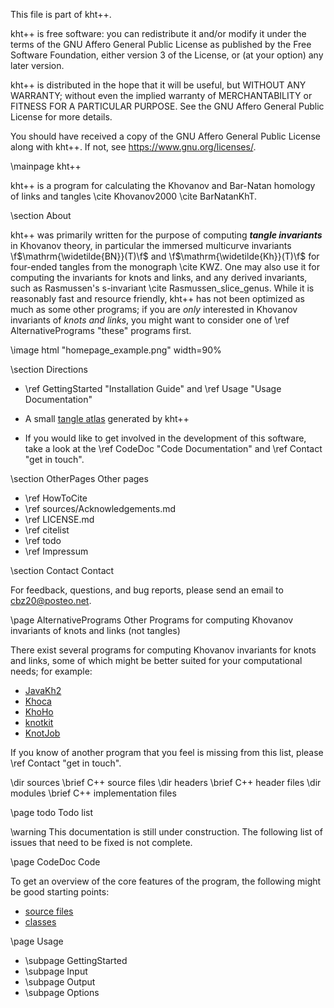 
This file is part of kht++.

kht++ is free software: you can redistribute it and/or modify
it under the terms of the GNU Affero General Public License as 
published by the Free Software Foundation, either version 3 of 
the License, or (at your option) any later version.

kht++ is distributed in the hope that it will be useful,
but WITHOUT ANY WARRANTY; without even the implied warranty of
MERCHANTABILITY or FITNESS FOR A PARTICULAR PURPOSE.  See the
GNU Affero General Public License for more details.

You should have received a copy of the GNU Affero General 
Public License along with kht++.  If not, see 
<https://www.gnu.org/licenses/>.



\mainpage kht++

kht++ is a program for calculating the Khovanov and Bar-Natan homology of links and tangles \cite Khovanov2000 \cite BarNatanKhT. 

\section About

kht++ was primarily written for the purpose of computing __*tangle invariants*__ in Khovanov theory, in particular the immersed multicurve invariants \f$\mathrm{\widetilde{BN}}(T)\f$ and \f$\mathrm{\widetilde{Kh}}(T)\f$ for four-ended tangles from the monograph \cite KWZ. 
One may also use it for computing the invariants for knots and links, and any derived invariants, such as Rasmussen's s-invariant \cite Rasmussen_slice_genus. 
While it is reasonably fast and resource friendly, kht++ has not been optimized as much as some other programs; if you are _only_ interested in Khovanov invariants of _knots and links_, you might want to consider one of \ref AlternativePrograms "these" programs first. 

\image html "homepage_example.png" width=90% 

\section Directions

- \ref GettingStarted "Installation Guide" and \ref Usage "Usage Documentation"

- A small [tangle atlas](../examples.html) generated by kht++

- If you would like to get involved in the development of this software, take a look at the \ref CodeDoc "Code Documentation" and \ref Contact "get in touch". 



\section OtherPages Other pages

- \ref HowToCite
- \ref sources/Acknowledgements.md
- \ref LICENSE.md
- \ref citelist
- \ref todo
- \ref Impressum

\section Contact Contact

For feedback, questions, and bug reports, please send an email to cbz20@posteo.net. 

\page AlternativePrograms Other Programs for computing Khovanov invariants of knots and links (not tangles)

There exist several programs for computing Khovanov invariants for knots and links, some of which might be better suited for your computational needs; for example:

- [JavaKh2](http://katlas.org/wiki/Khovanov_Homology)
- [Khoca](http://lewark.de/lukas/khoca.html)
- [KhoHo](https://github.com/AShumakovitch/KhoHo)
- [knotkit](https://github.com/cseed/knotkit)
- [KnotJob](https://www.maths.dur.ac.uk/users/dirk.schuetz/knotjob.html)

If you know of another program that you feel is missing from this list, please \ref Contact "get in touch". 


\dir sources 
\brief C++ source files
\dir headers 
\brief C++ header files
\dir modules 
\brief C++ implementation files



\page todo Todo list

\warning This documentation is still under construction. The following list of issues that need to be fixed is not complete. 


\page CodeDoc Code

To get an overview of the core features of the program, the following might be good starting points:

- <a href="files.html">source files</a>
- <a href="annotated.html">classes</a>

\page Usage

- \subpage GettingStarted
- \subpage Input
- \subpage Output
- \subpage Options


